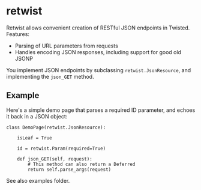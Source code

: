 # retwist

Retwist allows convenient creation of RESTful JSON endpoints in Twisted. Features:

* Parsing of URL parameters from requests
* Handles encoding JSON responses, including support for good old JSONP

You implement JSON endpoints by subclassing `retwist.JsonResource`, and implementing the `json_GET` method.

## Example

Here's a simple demo page that parses a required ID parameter, and echoes it back in a JSON object:
    
    class DemoPage(retwist.JsonResource):
    
        isLeaf = True
    
        id = retwist.Param(required=True)
    
        def json_GET(self, request):
            # This method can also return a Deferred
            return self.parse_args(request)
            
See also examples folder.
